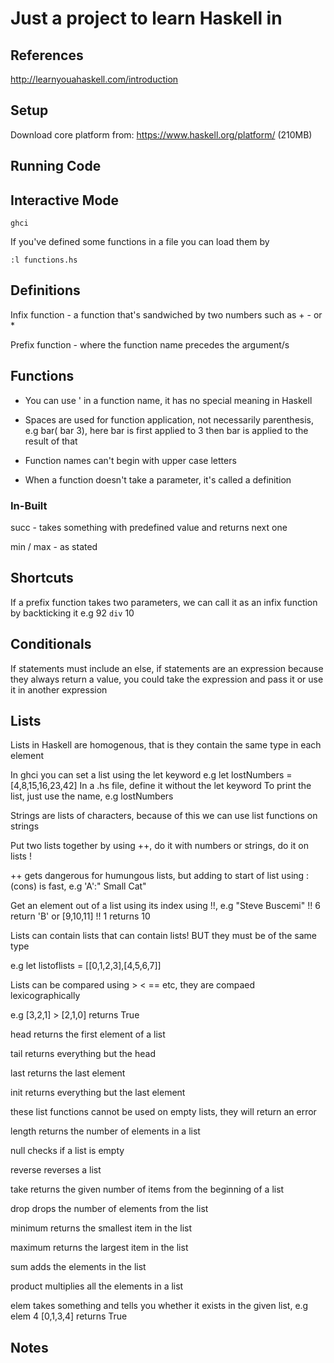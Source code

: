 # Just a project to learn Haskell in

## References

http://learnyouahaskell.com/introduction

## Setup

Download core platform from: https://www.haskell.org/platform/ (210MB)

## Running Code

## Interactive Mode

```
ghci
```

If you've defined some functions in a file you can load them by

```
:l functions.hs
```

## Definitions

Infix function - a function that's sandwiched by two numbers such as + - or *

Prefix function - where the function name precedes the argument/s

## Functions

* You can use ' in a function name, it has no special meaning in Haskell

* Spaces are used for function application, not necessarily parenthesis, e.g bar( bar 3), here bar is first applied to 3 then bar is applied to the result of that

* Function names can't begin with upper case letters

* When a function doesn't take a parameter, it's called a definition

### In-Built
succ - takes something with predefined value and returns next one

min / max - as stated

## Shortcuts

If a prefix function takes two parameters, we can call it as an infix function by backticking it e.g 92 `div` 10

## Conditionals

If statements must include an else, if statements are an expression because they always return a value, you could take the expression and pass it or use it in another expression

## Lists

Lists in Haskell are homogenous, that is they contain the same type in each element

In ghci you can set a list using the let keyword e.g let lostNumbers = [4,8,15,16,23,42]
In a .hs file, define it without the let keyword
To print the list, just use the name, e.g lostNumbers

Strings are lists of characters, because of this we can use list functions on strings

Put two lists together by using ++, do it with numbers or strings, do it on lists !

++ gets dangerous for humungous lists, but adding to start of list using : (cons) is fast, e.g 'A':" Small Cat"

Get an element out of a list using its index using !!, e.g "Steve Buscemi" !! 6 return 'B' or [9,10,11] !! 1 returns 10

Lists can contain lists that can contain lists! BUT they must be of the same type

e.g let listoflists = [[0,1,2,3],[4,5,6,7]]

Lists can be compared using > < == etc, they are compaed lexicographically

e.g [3,2,1] > [2,1,0] returns True

head returns the first element of a list

tail returns everything but the head

last returns the last element

init returns everything but the last element

these list functions cannot be used on empty lists, they will return an error

length returns the number of elements in a list

null checks if a list is empty

reverse reverses a list

take returns the given number of items from the beginning of a list

drop drops the number of elements from the list

minimum returns the smallest item in the list

maximum returns the largest item in the list

sum adds the elements in the list

product multiplies all the elements in a list

elem takes something and tells you whether it exists in the given list, e.g elem 4 [0,1,3,4] returns True



## Notes

